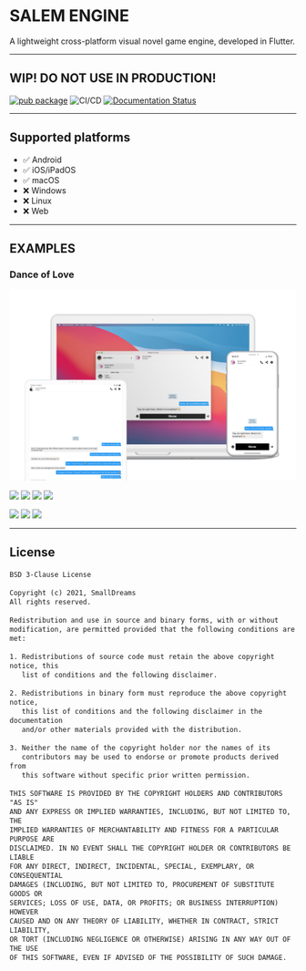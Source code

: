 # <b>SALEM ENGINE</b>
A lightweight cross-platform visual novel game engine, developed in Flutter.

---

## WIP! DO NOT USE IN PRODUCTION!

[![pub package](https://img.shields.io/pub/v/salem.svg)](https://pub.dartlang.org/packages/salem)
![CI/CD](https://github.com/SmallDreams/Engine/actions/workflows/ci.yml/badge.svg?branch=develop)
[![Documentation Status](https://readthedocs.org/projects/salem-engine/badge/?version=latest)](https://salem-engine.readthedocs.io/en/latest/?badge=latest)

---

## Supported platforms
- ✅ Android
- ✅ iOS/iPadOS
- ✅ macOS
- ❌ Windows
- ❌ Linux
- ❌ Web

---

## EXAMPLES

### Dance of Love
![First](https://raw.githubusercontent.com/SmallDreams/Engine/develop/first.png)
<p float="left">
  <img src="https://danceoflove.smalldreams.co/images/danceoflove/index4.png" width="200" /> 
  <img src="https://blog.jonafeucht.de/wp-content/uploads/2021/04/Apple-iPhone-11-Pro-Max-Screenshot-5.png" width="200" />
  <img src="https://danceoflove.smalldreams.co/images/danceoflove/index.png" width="200" />
  <img src="https://blog.jonafeucht.de/wp-content/uploads/2020/11/Apple-iPhone-11-Pro-Max-Screenshot-2-2.png" width=200" />
</p>
<p float="left">
 <img src="https://blog.jonafeucht.de/wp-content/uploads/2020/11/Apple-iPad-Pro-13-Inch-Screenshot-1.png" width="200">
 <img src="https://blog.jonafeucht.de/wp-content/uploads/2020/11/Apple-iPad-Pro-13-Inch-Screenshot-2.png" width="200">
 <img src="https://blog.jonafeucht.de/wp-content/uploads/2020/11/Apple-iPad-Pro-13-Inch-Screenshot-3.png" width="200">
</p>

---

## License
```
BSD 3-Clause License

Copyright (c) 2021, SmallDreams
All rights reserved.

Redistribution and use in source and binary forms, with or without
modification, are permitted provided that the following conditions are met:

1. Redistributions of source code must retain the above copyright notice, this
   list of conditions and the following disclaimer.

2. Redistributions in binary form must reproduce the above copyright notice,
   this list of conditions and the following disclaimer in the documentation
   and/or other materials provided with the distribution.

3. Neither the name of the copyright holder nor the names of its
   contributors may be used to endorse or promote products derived from
   this software without specific prior written permission.

THIS SOFTWARE IS PROVIDED BY THE COPYRIGHT HOLDERS AND CONTRIBUTORS "AS IS"
AND ANY EXPRESS OR IMPLIED WARRANTIES, INCLUDING, BUT NOT LIMITED TO, THE
IMPLIED WARRANTIES OF MERCHANTABILITY AND FITNESS FOR A PARTICULAR PURPOSE ARE
DISCLAIMED. IN NO EVENT SHALL THE COPYRIGHT HOLDER OR CONTRIBUTORS BE LIABLE
FOR ANY DIRECT, INDIRECT, INCIDENTAL, SPECIAL, EXEMPLARY, OR CONSEQUENTIAL
DAMAGES (INCLUDING, BUT NOT LIMITED TO, PROCUREMENT OF SUBSTITUTE GOODS OR
SERVICES; LOSS OF USE, DATA, OR PROFITS; OR BUSINESS INTERRUPTION) HOWEVER
CAUSED AND ON ANY THEORY OF LIABILITY, WHETHER IN CONTRACT, STRICT LIABILITY,
OR TORT (INCLUDING NEGLIGENCE OR OTHERWISE) ARISING IN ANY WAY OUT OF THE USE
OF THIS SOFTWARE, EVEN IF ADVISED OF THE POSSIBILITY OF SUCH DAMAGE.
